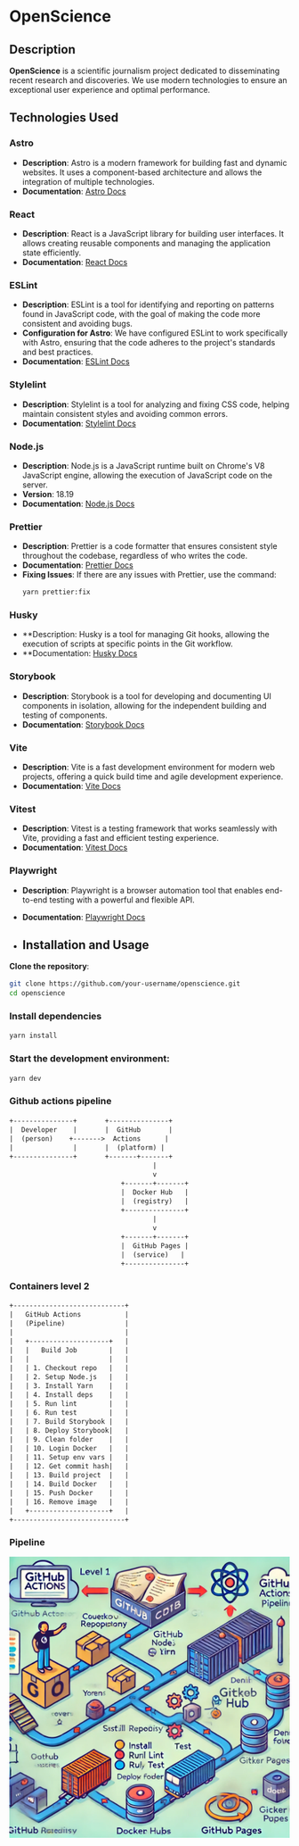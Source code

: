 # OpenScience

## Description

**OpenScience** is a scientific journalism project dedicated to disseminating recent research and discoveries. We use modern technologies to ensure an exceptional user experience and optimal performance.

## Technologies Used

### Astro

- **Description**: Astro is a modern framework for building fast and dynamic websites. It uses a component-based architecture and allows the integration of multiple technologies.
- **Documentation**: [Astro Docs](https://docs.astro.build/)

### React

- **Description**: React is a JavaScript library for building user interfaces. It allows creating reusable components and managing the application state efficiently.
- **Documentation**: [React Docs](https://reactjs.org/docs/getting-started.html)

### ESLint

- **Description**: ESLint is a tool for identifying and reporting on patterns found in JavaScript code, with the goal of making the code more consistent and avoiding bugs.
- **Configuration for Astro**: We have configured ESLint to work specifically with Astro, ensuring that the code adheres to the project's standards and best practices.
- **Documentation**: [ESLint Docs](https://eslint.org/docs/user-guide/getting-started)

### Stylelint

- **Description**: Stylelint is a tool for analyzing and fixing CSS code, helping maintain consistent styles and avoiding common errors.
- **Documentation**: [Stylelint Docs](https://stylelint.io/)

### Node.js

- **Description**: Node.js is a JavaScript runtime built on Chrome's V8 JavaScript engine, allowing the execution of JavaScript code on the server.
- **Version**: 18.19
- **Documentation**: [Node.js Docs](https://nodejs.org/en/docs/)

### Prettier

- **Description**: Prettier is a code formatter that ensures consistent style throughout the codebase, regardless of who writes the code.
- **Documentation**: [Prettier Docs](https://prettier.io/docs/en/index.html)
- **Fixing Issues**: If there are any issues with Prettier, use the command:
  ```sh
  yarn prettier:fix
  ```

### Husky

- \*\*Description: Husky is a tool for managing Git hooks, allowing the execution of scripts at specific points in the Git workflow.
- \*\*Documentation: [Husky Docs](https://typicode.github.io/husky/)

### Storybook

- **Description**: Storybook is a tool for developing and documenting UI components in isolation, allowing for the independent building and testing of components.
- **Documentation**: [Storybook Docs](https://storybook.js.org/docs/react/get-started/introduction)

### Vite

- **Description**: Vite is a fast development environment for modern web projects, offering a quick build time and agile development experience.
- **Documentation**: [Vite Docs](https://vitejs.dev/guide/)

### Vitest

- **Description**: Vitest is a testing framework that works seamlessly with Vite, providing a fast and efficient testing experience.
- **Documentation**: [Vitest Docs](https://vitest.dev/)

### Playwright

- **Description**: Playwright is a browser automation tool that enables end-to-end testing with a powerful and flexible API.
- **Documentation**: [Playwright Docs](https://playwright.dev/docs/intro)

- ## Installation and Usage

**Clone the repository**:

```sh
git clone https://github.com/your-username/openscience.git
cd openscience
```

### Install dependencies

```sh
yarn install
```

### Start the development environment:

```sh
yarn dev
```

### Github actions pipeline

```
+---------------+       +---------------+
|  Developer    |       |  GitHub       |
|  (person)    +------->  Actions      |
|               |       |  (platform) |
+---------------+       +-------+-------+
                                    |
                                    v
                            +-------+-------+
                            |  Docker Hub   |
                            |  (registry)   |
                            +---------------+
                                    |
                                    v
                            +-------+-------+
                            |  GitHub Pages |
                            |  (service)   |
                            +---------------+
```

### Containers level 2

```
+----------------------------+
|   GitHub Actions           |
|   (Pipeline)               |
|                            |
|   +--------------------+   |
|   |   Build Job        |   |
|   |                    |   |
|   | 1. Checkout repo   |   |
|   | 2. Setup Node.js   |   |
|   | 3. Install Yarn    |   |
|   | 4. Install deps    |   |
|   | 5. Run lint        |   |
|   | 6. Run test        |   |
|   | 7. Build Storybook |   |
|   | 8. Deploy Storybook|   |
|   | 9. Clean folder    |   |
|   | 10. Login Docker   |   |
|   | 11. Setup env vars |   |
|   | 12. Get commit hash|   |
|   | 13. Build project  |   |
|   | 14. Build Docker   |   |
|   | 15. Push Docker    |   |
|   | 16. Remove image   |   |
|   +--------------------+   |
+----------------------------+

```

### Pipeline

![GitHub Actions Pipeline](./docs/images/pipeline.png)
